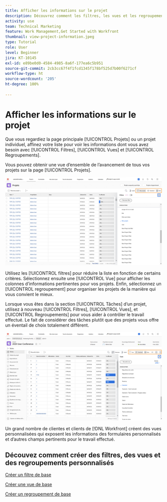 ```yaml
---
title: Afficher les informations sur le projet
description: Découvrez comment les filtres, les vues et les regroupements peuvent rendre les informations du projet facilement visibles pour vous aider à gérer les projets.
activity: use
team: Technical Marketing
feature: Work Management,Get Started with Workfront
thumbnail: view-project-information.jpeg
type: Tutorial
role: User
level: Beginner
jira: KT-10145
exl-id: e89be0d0-4584-4985-8a6f-177ea6c5b951
source-git-commit: 2cb3cc67f4f1fcd1345f178bf525d7b00f6271cf
workflow-type: ht
source-wordcount: '205'
ht-degree: 100%

---
```


# Afficher les informations sur le projet

Que vous regardiez la page principale [!UICONTROL Projets] ou un projet individuel, affinez votre liste pour voir les informations dont vous avez besoin avec [!UICONTROL Filtres], [!UICONTROL Vues] et [!UICONTROL Regroupements].

Vous pouvez obtenir une vue d’ensemble de l’avancement de tous vos projets sur la page [!UICONTROL Projets].

![Page du projet avec affichage des filtres](assets/planner-fund-project-page-fvg-copy.png)

Utilisez les [!UICONTROL filtres] pour réduire la liste en fonction de certains critères. Sélectionnez ensuite une [!UICONTROL Vue] pour afficher les colonnes d’informations pertinentes pour vos projets. Enfin, sélectionnez un [!UICONTROL regroupement] pour organiser les projets de la manière qui vous convient le mieux.

Lorsque vous êtes dans la section [!UICONTROL Tâches] d’un projet, utilisez à nouveau [!UICONTROL Filtres], [!UICONTROL Vues], et [!UICONTROL Regroupements] pour vous aider à contrôler le travail effectué. Le fait de considérer des tâches plutôt que des projets vous offre un éventail de choix totalement différent.

![Liste des tâches du projet avec des vues](assets/planner-fund-task-list-fvg.png)

Un grand nombre de clientes et clients de [!DNL Workfront] créent des vues personnalisées qui exposent les informations des formulaires personnalisés et d’autres champs pertinents pour le travail effectué.

## Découvez comment créer des filtres, des vues et des regroupements personnalisés

[Créer un filtre de base](https://experienceleague.adobe.com/docs/workfront-learn/tutorials-workfront/reporting/basic-reporting/create-a-basic-filter.html?lang=fr)

[Créer une vue de base](https://experienceleague.adobe.com/docs/workfront-learn/tutorials-workfront/reporting/basic-reporting/create-a-basic-view.html?lang=fr)

[Créer un regroupement de base](https://experienceleague.adobe.com/docs/workfront-learn/tutorials-workfront/reporting/basic-reporting/create-a-basic-grouping.html?lang=fr)
